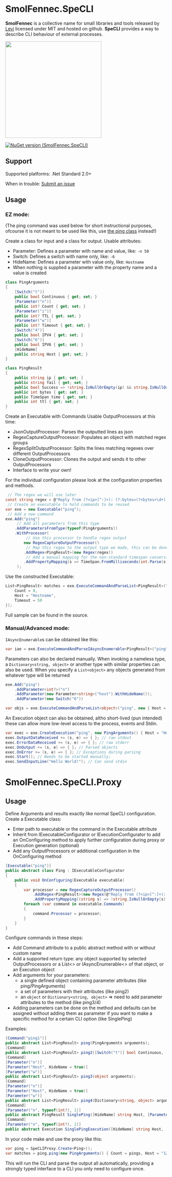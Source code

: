 # SmolFennec.SpeCLI
**SmolFennec** is a collective name for small libraries and tools released by [Levi](https://github.com/Levi--G) licensed under MIT and hosted on github.
**SpeCLI** provides a way to describe CLI behaviour of external processes.

<img src="https://raw.githubusercontent.com/Levi--G/SmolFennec.SpeCLI/master/SpeCLI/SmolFennec.png" width="300" height="300">

[![NuGet version (SmolFennec.SpeCLI)](https://img.shields.io/nuget/v/SmolFennec.SpeCLI.svg)](https://www.nuget.org/packages/SmolFennec.SpeCLI/)

## Support

Supported platforms: .Net Standard 2.0+

When in trouble:
[Submit an issue](https://github.com/Levi--G/SmolFennec.SpeCLI/issues)

## Usage

### EZ mode:

(The ping command was used below for short instructional purposes, ofcourse it is not meant to be used like this, use [the ping class](https://docs.microsoft.com/en-us/dotnet/api/system.net.networkinformation.ping?view=netcore-3.1) instead!)

Create a class for input and a class for output.
Usable attributes:
- Parameter: Defines a parameter with name and value, like: `-n 50`
- Switch: Defines a switch with name only, like: `-6`
- HideName: Defines a parameter with value only, like: `Hostname`
- When nothing is supplied a parameter with the property name and a value is created

```cs
class PingArguments
{
    [Switch("t")]
    public bool Continuous { get; set; }
    [Parameter("n")]
    public int? Count { get; set; }
    [Parameter("i")]
    public int? TTL { get; set; }
    [Parameter("w")]
    public int? Timeout { get; set; }
    [Switch("4")]
    public bool IPV4 { get; set; }
    [Switch("6")]
    public bool IPV6 { get; set; }
    [HideName]
    public string Host { get; set; }
}

class PingResult
{
    public string ip { get; set; }
    public string fail { get; set; }
    public bool Success => !string.IsNullOrEmpty(ip) && string.IsNullOrEmpty(fail);
    public int bytes { get; set; }
    public TimeSpan time { get; set; }
    public int ttl { get; set; }
}
```

Create an Executable with Commands
Usable OutputProcessors at this time:
- JsonOutputProcessor: Parses the outputted lines as json
- RegexCaptureOutputProcessor: Populates an object with matched regex groups
- RegexSplitOutputProcessor: Splits the lines matching regexes over different OutputProcessors
- CloneOutputProcessor: Clones the output and sends it to other OutputProcessors
- Interface to write your own!

For the individual configuration please look at the configuration properties and methods.

```cs
 // The regex we will use later
const string regex = @"Reply from (?<ip>[^:]+): (?:bytes=(?<bytes>\d+) time[^\d]*(?<time>[^ ]+) TTL=(?<ttl>\d+)|(?<fail>.+))";
 // Create an executable to hold commands to be reused
var exe = new Executable("ping");
 // Add a new command
exe.Add("ping")
     // Add all parameters from this type
    .AddParametersFromType(typeof(PingArguments))
    .WithProcessor(
         // Use this processor to handle regex output
        new RegexCaptureOutputProcessor()
         // Map this regex to the output type we made, this can be done multiple times
        .AddRegex<PingResult>(new Regex(regex))
         // Add a manual mapping for the non-standard timespan conversion
        .AddPropertyMapping(s => TimeSpan.FromMilliseconds(int.Parse(s.TrimEnd('m', 's'))))
     );
```

Use the constructed Executable:

```cs
List<PingResult> matches = exe.ExecuteCommandAndParseList<PingResult>("ping", new PingArguments() {
    Count = 8,
    Host = "Hostname",
    Timeout = 50
});
```

Full sample can be found in the source.

### Manual/Advanced mode:

`IAsyncEnumerable`s can be obtained like this:
```cs
var iae = exe.ExecuteCommandAndParseIAsyncEnumerable<PingResult>("ping", new PingArguments() { Host = "Hostname" });
```

Parameters can also be declared manually. When invoking a nameless type, a `Dictionary<string, object>` or another type with similar properties can also be used. When you specify a `List<object>` any objects generated from whatever type will be returned

```cs
exe.Add("ping")
    .AddParameter<int?>("n")
    .AddParameter(new Parameter<string>("host").WithHideName());
    .AddParameter(new Switch("6"))

var objs = exe.ExecuteCommandAndParseList<object>("ping", new { Host = "Hostname" });
```

An Execution object can also be obtained, altho short-lived (pun intended) these can allow more low-level access to the process, events and Stdin.

```cs
var exec = exe.CreateExecution("ping", new PingArguments() { Host = "Hostname" });
exec.OutputDataReceived += (s, e) => { }; // raw stdout
exec.ErrorDataReceived += (s, e) => { }; // raw stderr
exec.OnOutput += (s, e) => { }; // Parsed objects
exec.OnError += (s, e) => { }; // Exceptions during parsing
exec.Start(); // Needs to be started manually;
exec.SendInputLine("Hello World!"); // Can send stdin
```

# SmolFennec.SpeCLI.Proxy

## Usage

Define Arguments and results exactly like normal SpeCLI configuration. Create a Executable class:
- Enter path to executable or the command in the Executable attribute
- Inherit from IExecutableConfigurator or IExecutionConfigurator to add an OnConfiguring method to apply further configuration during proxy or Execution generation (optional)
- Add any OutputProcessors or additional configuration in the OnConfiguring method

```cs
[Executable("ping")]
public abstract class Ping : IExecutableConfigurator
{
    public void OnConfiguring(Executable executable)
    {
        var processor = new RegexCaptureOutputProcessor()
            .AddRegex<PingResult>(new Regex(@"Reply from (?<ip>[^:]+): (?:bytes=(?<bytes>\d+) time[^\d]*(?<time>[^ ]+) TTL=(?<ttl>\d+)|(?<fail>.+))"))
            .AddPropertyMapping((string s) => !string.IsNullOrEmpty(s) ? TimeSpan.FromMilliseconds(int.Parse(s.TrimEnd('m', 's'))) : (TimeSpan?)null);
        foreach (var command in executable.Commands)
        {
            command.Processor = processor;
        }
    }
}
```

Configure commands in these steps:
- Add Command attribute to a public abstract method with or without custom name
- Add a supported return type: any object supported by selected OutputProcessors or a List<> or IAsyncEnumerable<> of that object, or an Execution object
- Add arguments for your parameters:
  - a single defined object containing parameter attributes (like ping/PingArguments)
  - a set of parameters with their attributes (like ping2)
  - an `object` or `Dictionary<string, object>` => need to add parameter attributes to the method (like ping3/4)
- Adding parameters can be done on the method and defaults can be assigned without adding them as parameter if you want to make a specific method for a certain CLI option (like SinglePing)

Examples:

```cs
[Command("ping1")]
public abstract List<PingResult> ping(PingArguments arguments);
[Command]
public abstract List<PingResult> ping2([Switch("t")] bool Continuous, [Parameter("n")] int? Count, [Parameter("w")] int? Timeout, [HideName] string Host);
[Command]
[Parameter("n")]
[Parameter("Host", HideName = true)]
[Parameter("w")]
public abstract List<PingResult> ping3(object arguments);
[Command]
[Parameter("n")]
[Parameter("Host", HideName = true)]
[Parameter("w")]
public abstract List<PingResult> ping4(Dictionary<string, object> arguments);
[Command]
[Parameter("n", typeof(int?), 1)]
public abstract PingResult SinglePing([HideName] string Host, [Parameter("w")] int? Timeout = null);
[Command]
[Parameter("n", typeof(int?), 1)]
public abstract Execution SinglePingExecution([HideName] string Host, [Parameter("w")] int? Timeout = null);
```

In your code make and use the proxy like this:

```cs
var ping = SpeCLIProxy.Create<Ping>();
var matches = ping.ping(new PingArguments() { Count = pings, Host = "127.0.0.1", Timeout = 50 });
```

This will run the CLI and parse the output all automatically, providing a strongly typed interface to a CLI you only need to configure once.
